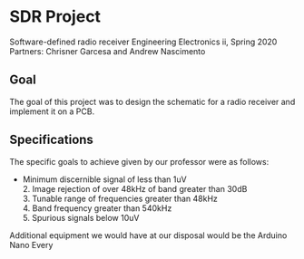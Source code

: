 # SDR Project
Software-defined radio receiver Engineering Electronics ii, Spring 2020
Partners: Chrisner Garcesa and Andrew Nascimento

## Goal
The goal of this project was to design the schematic for a radio receiver and implement it on a PCB.

## Specifications
The specific goals to achieve given by our professor were as follows:  
* Minimum discernible signal of less than 1uV  
	2. Image rejection of over 48kHz of band greater than 30dB  
	3. Tunable range of frequencies greater than 48kHz  
	4. Band frequency greater than 540kHz  
	5. Spurious signals below 10uV  

Additional equipment we would have at our disposal would be the Arduino Nano Every